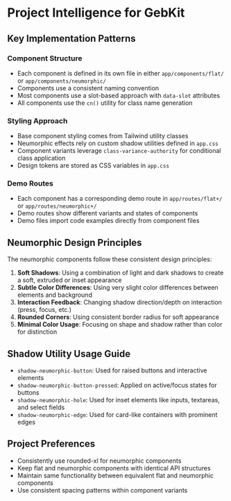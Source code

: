 # Project Intelligence for GebKit

## Key Implementation Patterns

### Component Structure
- Each component is defined in its own file in either `app/components/flat/` or `app/components/neumorphic/`
- Components use a consistent naming convention
- Most components use a slot-based approach with `data-slot` attributes
- All components use the `cn()` utility for class name generation

### Styling Approach
- Base component styling comes from Tailwind utility classes
- Neumorphic effects rely on custom shadow utilities defined in `app.css`
- Component variants leverage `class-variance-authority` for conditional class application
- Design tokens are stored as CSS variables in `app.css`

### Demo Routes
- Each component has a corresponding demo route in `app/routes/flat+/` or `app/routes/neumorphic+/`
- Demo routes show different variants and states of components
- Demo files import code examples directly from component files

## Neumorphic Design Principles

The neumorphic components follow these consistent design principles:
1. **Soft Shadows**: Using a combination of light and dark shadows to create a soft, extruded or inset appearance
2. **Subtle Color Differences**: Using very slight color differences between elements and background
3. **Interaction Feedback**: Changing shadow direction/depth on interaction (press, focus, etc.)
4. **Rounded Corners**: Using consistent border radius for soft appearance
5. **Minimal Color Usage**: Focusing on shape and shadow rather than color for distinction

## Shadow Utility Usage Guide

- `shadow-neumorphic-button`: Used for raised buttons and interactive elements
- `shadow-neumorphic-button-pressed`: Applied on active/focus states for buttons
- `shadow-neumorphic-hole`: Used for inset elements like inputs, textareas, and select fields
- `shadow-neumorphic-edge`: Used for card-like containers with prominent edges

## Project Preferences

- Consistently use rounded-xl for neumorphic components
- Keep flat and neumorphic components with identical API structures
- Maintain same functionality between equivalent flat and neumorphic components
- Use consistent spacing patterns within component variants
